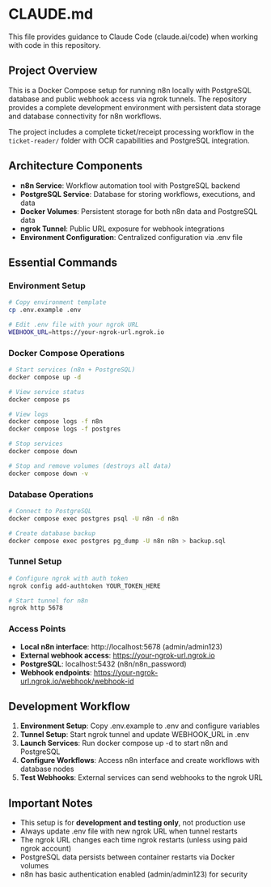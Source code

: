 # CLAUDE.md

This file provides guidance to Claude Code (claude.ai/code) when working with code in this repository.

## Project Overview

This is a Docker Compose setup for running n8n locally with PostgreSQL database and public webhook access via ngrok tunnels. The repository provides a complete development environment with persistent data storage and database connectivity for n8n workflows.

The project includes a complete ticket/receipt processing workflow in the `ticket-reader/` folder with OCR capabilities and PostgreSQL integration.

## Architecture Components

- **n8n Service**: Workflow automation tool with PostgreSQL backend
- **PostgreSQL Service**: Database for storing workflows, executions, and data
- **Docker Volumes**: Persistent storage for both n8n data and PostgreSQL data
- **ngrok Tunnel**: Public URL exposure for webhook integrations
- **Environment Configuration**: Centralized configuration via .env file

## Essential Commands

### Environment Setup
```bash
# Copy environment template
cp .env.example .env

# Edit .env file with your ngrok URL
WEBHOOK_URL=https://your-ngrok-url.ngrok.io
```

### Docker Compose Operations
```bash
# Start services (n8n + PostgreSQL)
docker compose up -d

# View service status
docker compose ps

# View logs
docker compose logs -f n8n
docker compose logs -f postgres

# Stop services
docker compose down

# Stop and remove volumes (destroys all data)
docker compose down -v
```

### Database Operations
```bash
# Connect to PostgreSQL
docker compose exec postgres psql -U n8n -d n8n

# Create database backup
docker compose exec postgres pg_dump -U n8n n8n > backup.sql
```

### Tunnel Setup
```bash
# Configure ngrok with auth token
ngrok config add-authtoken YOUR_TOKEN_HERE

# Start tunnel for n8n
ngrok http 5678
```

### Access Points
- **Local n8n interface**: http://localhost:5678 (admin/admin123)
- **External webhook access**: https://your-ngrok-url.ngrok.io
- **PostgreSQL**: localhost:5432 (n8n/n8n_password)
- **Webhook endpoints**: https://your-ngrok-url.ngrok.io/webhook/webhook-id

## Development Workflow

1. **Environment Setup**: Copy .env.example to .env and configure variables
2. **Tunnel Setup**: Start ngrok tunnel and update WEBHOOK_URL in .env
3. **Launch Services**: Run docker compose up -d to start n8n and PostgreSQL
4. **Configure Workflows**: Access n8n interface and create workflows with database nodes
5. **Test Webhooks**: External services can send webhooks to the ngrok URL

## Important Notes

- This setup is for **development and testing only**, not production use
- Always update .env file with new ngrok URL when tunnel restarts
- The ngrok URL changes each time ngrok restarts (unless using paid ngrok account)
- PostgreSQL data persists between container restarts via Docker volumes
- n8n has basic authentication enabled (admin/admin123) for security